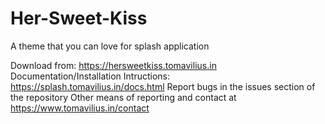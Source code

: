 # Her-Sweet-Kiss
A theme that you can love for splash application

Download from: https://hersweetkiss.tomavilius.in
Documentation/Installation Intructions: https://splash.tomavilius.in/docs.html
Report bugs in the issues section of the repository
Other means of reporting and contact at https://www.tomavilius.in/contact
